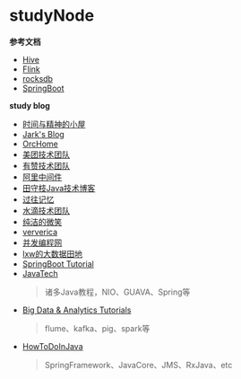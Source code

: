 # studyNode

**参考文档**
- [Hive](https://cwiki.apache.org/confluence/display/Hive/Home)
- [Flink](https://ci.apache.org/projects/flink/flink-docs-master/)
- [rocksdb](https://rocksdb.org.cn/doc/RocksJava-Basics.html)
- [SpringBoot](https://docs.spring.io/spring-boot/docs/2.2.6.RELEASE/reference/htmlsingle/)

**study blog**
- [时间与精神的小屋](https://www.whitewood.me/)
- [Jark's Blog](http://wuchong.me/)
- [OrcHome](https://www.orchome.com/)
- [美团技术团队](https://tech.meituan.com/)
- [有赞技术团队](https://tech.youzan.com/)
- [阿里中间件](http://jm.taobao.org/)
- [田守枝Java技术博客](http://www.tianshouzhi.com/)
- [过往记忆](https://www.iteblog.com/)
- [水滴技术团队](https://scala.cool/)
- [纯洁的微笑](http://www.ityouknow.com/)
- [ververica](https://ververica.cn/)
- [并发编程网](http://ifeve.com/)
- [lxw的大数据田地](http://lxw1234.com/)
- [SpringBoot Tutorial](https://www.tutorialspoint.com/spring_boot/index.htm)
- [JavaTech](https://www.tutorialspoint.com/java_technology_tutorials.htm)
    > 诸多Java教程，NIO、GUAVA、Spring等
- [Big Data & Analytics Tutorials](https://www.tutorialspoint.com/big_data_tutorials.htm)
    > flume、kafka、pig、spark等
- [HowToDoInJava](https://howtodoinjava.com/)
    > SpringFramework、JavaCore、JMS、RxJava、etc